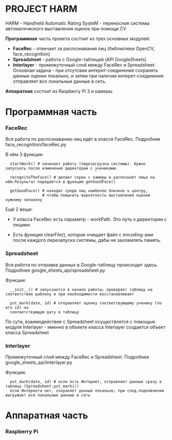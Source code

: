 # PROJECT HARM

HARM - Handheld Automatic Rating SysteM - переносная системы автоматического выставления оценок при помощи CV

**Программная** часть проекта состоит из трех основных модулей:
  - **FaceRec** - отвечает за распознавания лиц (библиотеки OpenCV, face_recognition)
  - **Spreadsheet** - работа с Google-таблицей (API GoogleSheets)
  - **Interlayer** - промежуточный слой между FaceRec и Spreadsheet. Основная задача - при отсутсвии интернт-соединения
сохранять данные оценки локально, и затем при наличии интерет-соединения отправляет все локальные данные в сеть.

**Аппаратная** состоит из Raspberry Pi 3 и камеры.

# Программная часть

### FaceRec

Вся работа по распознаванию лиц идёт в классе FaceRec. Подробнее face_recognition/faceRec.py

В нём 3 функции:   
```
  startWork() # начинает работу (перезагрузка системы). Нужно запускать после изменения директории с учениками.
  
  recogniteTheFace() # делает скрин с камеры и распознаёт лица на нём.Результат передаётся в функцию getGoodFace()
                     
  getGoodFace() # находит среди лиц наиболее близкое к центру, 
                # чтобы повысить вероятность выставления оценки нужному человеку
```

Ещё 2 вещи:
 - У класса FaceRec есть параметр - workPath. Это путь к директории с лицами.
	
 - Есть функция clearFile(), которая очищает файл с encoding-ами после каждого перезапуска системы, дабы не захламлять память.

### Spreadsheet

Вся работа по отправке данных в Google-таблицу происходит здесь. Подробнее google_sheets_api/spreadsheet.py

Функции:
```
  __init__() # запускается в начале работы; проверяет таблицу на соответствие шаблону и при необходимости восстанавливает
  
  put_mark(date, id) # отправляет оценку соответсвующему ученику (по его id) на
  соответствующую дату в таблицу
```

По сути, взаимодействие с Spreadsheet осуществлется с помощью модуля Interlayer - именно в объекте класса Interlayer создается объект класса Spreadsheet

### Interlayer

Промежуточный слой между FaceRec и Spreadsheet. Подробнее google_sheets_api/interlayer.py

Функции:
```
  put_mark(date, id) # если есть Интернет, отправляет данные сразу в таблицу (Spreadsheet.put_mark())
  если Интернета нет, сохраняет данные локально; при след.подключении выгружает все локальные данные в сеть
```

# Аппаратная часть

### Raspberry Pi